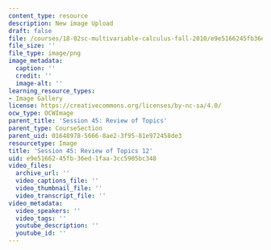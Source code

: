 ```yaml
---
content_type: resource
description: New image Upload
draft: false
file: /courses/18-02sc-multivariable-calculus-fall-2010/e9e5166245fb36ed1faa3cc5905bc348_MIT18_02SC_L15Brds_12.png
file_size: ''
file_type: image/png
image_metadata:
  caption: ''
  credit: ''
  image-alt: ''
learning_resource_types:
- Image Gallery
license: https://creativecommons.org/licenses/by-nc-sa/4.0/
ocw_type: OCWImage
parent_title: 'Session 45: Review of Topics'
parent_type: CourseSection
parent_uid: 01648978-5666-8ae2-3f95-81e972458de3
resourcetype: Image
title: 'Session 45: Review of Topics 12'
uid: e9e51662-45fb-36ed-1faa-3cc5905bc348
video_files:
  archive_url: ''
  video_captions_file: ''
  video_thumbnail_file: ''
  video_transcript_file: ''
video_metadata:
  video_speakers: ''
  video_tags: ''
  youtube_description: ''
  youtube_id: ''
---
```

